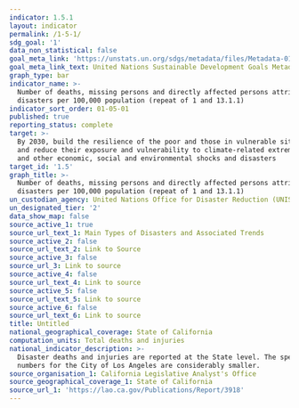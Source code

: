 ```yaml
---
indicator: 1.5.1
layout: indicator
permalink: /1-5-1/
sdg_goal: '1'
data_non_statistical: false
goal_meta_link: 'https://unstats.un.org/sdgs/metadata/files/Metadata-01-05-01.pdf '
goal_meta_link_text: United Nations Sustainable Development Goals Metadata (PDF 224 KB)
graph_type: bar
indicator_name: >-
  Number of deaths, missing persons and directly affected persons attributed to
  disasters per 100,000 population (repeat of 1 and 13.1.1)
indicator_sort_order: 01-05-01
published: true
reporting_status: complete
target: >-
  By 2030, build the resilience of the poor and those in vulnerable situations
  and reduce their exposure and vulnerability to climate-related extreme events
  and other economic, social and environmental shocks and disasters
target_id: '1.5'
graph_title: >-
  Number of deaths, missing persons and directly affected persons attributed to
  disasters per 100,000 population (repeat of 1 and 13.1.1)
un_custodian_agency: United Nations Office for Disaster Reduction (UNISDR)
un_designated_tier: '2'
data_show_map: false
source_active_1: true
source_url_text_1: Main Types of Disasters and Associated Trends
source_active_2: false
source_url_text_2: Link to Source
source_active_3: false
source_url_3: Link to source
source_active_4: false
source_url_text_4: Link to source
source_active_5: false
source_url_text_5: Link to source
source_active_6: false
source_url_text_6: Link to source
title: Untitled
national_geographical_coverage: State of California
computation_units: Total deaths and injuries
national_indicator_description: >-
  Disaster deaths and injuries are reported at the State level. The specific
  numbers for the City of Los Angeles are considerably smaller.
source_organisation_1: California Legislative Analyst's Office
source_geographical_coverage_1: State of California
source_url_1: 'https://lao.ca.gov/Publications/Report/3918'
---
```

